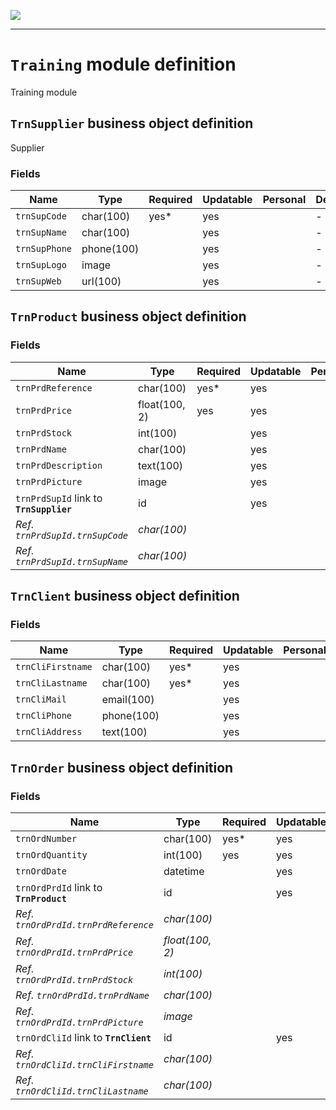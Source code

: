 <!--
 ___ _            _ _    _ _    __
/ __(_)_ __  _ __| (_)__(_) |_ /_/
\__ \ | '  \| '_ \ | / _| |  _/ -_)
|___/_|_|_|_| .__/_|_\__|_|\__\___|
            |_| 
-->
![](https://platform.simplicite.io/logos/standard/logo250.png)
* * *

`Training` module definition
============================

Training module

`TrnSupplier` business object definition
----------------------------------------

Supplier

### Fields

| Name                                                         | Type                                     | Required | Updatable | Personal | Description                                                                      |
|--------------------------------------------------------------|------------------------------------------|----------|-----------|----------|----------------------------------------------------------------------------------|
| `trnSupCode`                                                 | char(100)                                | yes*     | yes       |          | -                                                                                |
| `trnSupName`                                                 | char(100)                                |          | yes       |          | -                                                                                |
| `trnSupPhone`                                                | phone(100)                               |          | yes       |          | -                                                                                |
| `trnSupLogo`                                                 | image                                    |          | yes       |          | -                                                                                |
| `trnSupWeb`                                                  | url(100)                                 |          | yes       |          | -                                                                                |

`TrnProduct` business object definition
---------------------------------------



### Fields

| Name                                                         | Type                                     | Required | Updatable | Personal | Description                                                                      |
|--------------------------------------------------------------|------------------------------------------|----------|-----------|----------|----------------------------------------------------------------------------------|
| `trnPrdReference`                                            | char(100)                                | yes*     | yes       |          | -                                                                                |
| `trnPrdPrice`                                                | float(100, 2)                            | yes      | yes       |          | -                                                                                |
| `trnPrdStock`                                                | int(100)                                 |          | yes       |          | -                                                                                |
| `trnPrdName`                                                 | char(100)                                |          | yes       |          | -                                                                                |
| `trnPrdDescription`                                          | text(100)                                |          | yes       |          | -                                                                                |
| `trnPrdPicture`                                              | image                                    |          | yes       |          | -                                                                                |
| `trnPrdSupId` link to **`TrnSupplier`**                      | id                                       |          | yes       |          | -                                                                                |
| _Ref. `trnPrdSupId.trnSupCode`_                              | _char(100)_                              |          |           |          | -                                                                                |
| _Ref. `trnPrdSupId.trnSupName`_                              | _char(100)_                              |          |           |          | -                                                                                |

`TrnClient` business object definition
--------------------------------------



### Fields

| Name                                                         | Type                                     | Required | Updatable | Personal | Description                                                                      |
|--------------------------------------------------------------|------------------------------------------|----------|-----------|----------|----------------------------------------------------------------------------------|
| `trnCliFirstname`                                            | char(100)                                | yes*     | yes       |          | -                                                                                |
| `trnCliLastname`                                             | char(100)                                | yes*     | yes       |          | -                                                                                |
| `trnCliMail`                                                 | email(100)                               |          | yes       |          | -                                                                                |
| `trnCliPhone`                                                | phone(100)                               |          | yes       |          | -                                                                                |
| `trnCliAddress`                                              | text(100)                                |          | yes       |          | -                                                                                |

`TrnOrder` business object definition
-------------------------------------



### Fields

| Name                                                         | Type                                     | Required | Updatable | Personal | Description                                                                      |
|--------------------------------------------------------------|------------------------------------------|----------|-----------|----------|----------------------------------------------------------------------------------|
| `trnOrdNumber`                                               | char(100)                                | yes*     | yes       |          | -                                                                                |
| `trnOrdQuantity`                                             | int(100)                                 | yes      | yes       |          | -                                                                                |
| `trnOrdDate`                                                 | datetime                                 |          | yes       |          | -                                                                                |
| `trnOrdPrdId` link to **`TrnProduct`**                       | id                                       |          | yes       |          | -                                                                                |
| _Ref. `trnOrdPrdId.trnPrdReference`_                         | _char(100)_                              |          |           |          | -                                                                                |
| _Ref. `trnOrdPrdId.trnPrdPrice`_                             | _float(100, 2)_                          |          |           |          | -                                                                                |
| _Ref. `trnOrdPrdId.trnPrdStock`_                             | _int(100)_                               |          |           |          | -                                                                                |
| _Ref. `trnOrdPrdId.trnPrdName`_                              | _char(100)_                              |          |           |          | -                                                                                |
| _Ref. `trnOrdPrdId.trnPrdPicture`_                           | _image_                                  |          |           |          | -                                                                                |
| `trnOrdCliId` link to **`TrnClient`**                        | id                                       |          | yes       |          | -                                                                                |
| _Ref. `trnOrdCliId.trnCliFirstname`_                         | _char(100)_                              |          |           |          | -                                                                                |
| _Ref. `trnOrdCliId.trnCliLastname`_                          | _char(100)_                              |          |           |          | -                                                                                |


